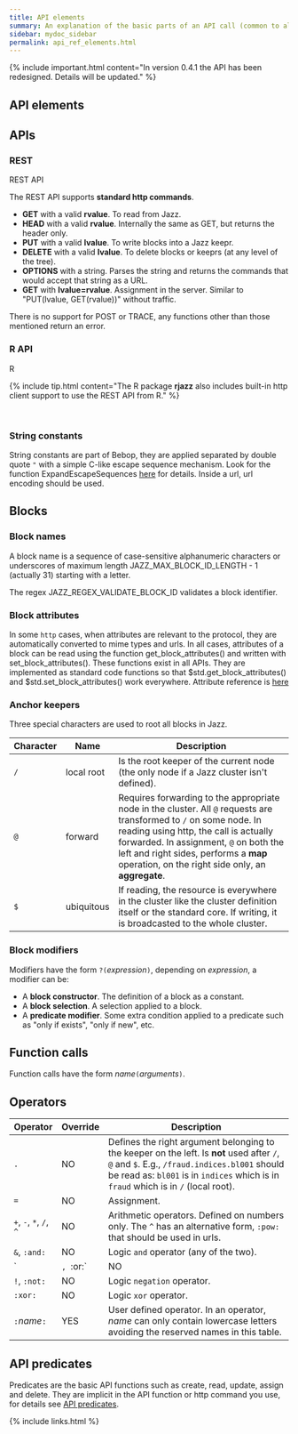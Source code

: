 ```yaml
---
title: API elements
summary: An explanation of the basic parts of an API call (common to all clients).
sidebar: mydoc_sidebar
permalink: api_ref_elements.html
---
```


{% include important.html content="In version 0.4.1 the API has been redesigned. Details will be updated." %}

## API elements

## APIs

### REST

<span class="label label-info">REST API</span>

The REST API supports **standard http commands**.

* **GET** with a valid **rvalue**. To read from Jazz.
* **HEAD** with a valid **rvalue**. Internally the same as GET, but returns the header only.
* **PUT** with a valid **lvalue**. To write blocks into a Jazz keepr.
* **DELETE** with a valid **lvalue**. To delete blocks or keeprs (at any level of the tree).
* **OPTIONS** with a string. Parses the string and returns the commands that would accept that string as a URL.
* **GET** with **lvalue=rvalue**. Assignment in the server. Similar to "PUT(lvalue, GET(rvalue))" without traffic.

There is no support for POST or TRACE, any functions other than those mentioned return an error.

### R API

<span class="label label-info">R</span>

{% include tip.html content="The R package **rjazz** also includes built-in http client support to use the REST API from R." %}

<br/>



### String constants

String constants are part of Bebop, they are applied separated by double quote `"` with a simple C-like escape sequence mechanism. Look for the
function ExpandEscapeSequences [here](/develop_jazz02/namespacejazz__utils.html) for details. Inside a url, url encoding should be used.

## Blocks

### Block names

A block name is a sequence of case-sensitive alphanumeric characters or underscores of maximum length JAZZ_MAX_BLOCK_ID_LENGTH - 1 (actually 31)
starting with a letter.

The regex JAZZ_REGEX_VALIDATE_BLOCK_ID validates a block identifier.

### Block attributes

In some `http` cases, when attributes are relevant to the protocol, they are automatically converted to mime types and urls. In all cases,
attributes of a block can be read using the function get_block_attributes() and written with set_block_attributes(). These functions exist
in all APIs. They are implemented as standard code functions so that $std.get_block_attributes() and $std.set_block_attributes() work
everywhere. Attribute reference is [here](reference_api_block_attributes.html)

### Anchor keepers

Three special characters are used to root all blocks in Jazz.

| Character | Name | Description |
|-----------|------|-------------|
| `/` | local root | Is the root keeper of the current node (the only node if a Jazz cluster isn't defined). |
| `@` | forward | Requires forwarding to the appropriate node in the cluster. All `@` requests are transformed to `/` on some node. In reading using http, the call is actually forwarded. In assignment, `@` on both the left and right sides, performs a **map** operation, on the right side only, an **aggregate**. |
| `$` | ubiquitous | If reading, the resource is everywhere in the cluster like the cluster definition itself or the standard core. If writing, it is broadcasted to the whole cluster. |

### Block modifiers

Modifiers have the form	`?(`*expression*`)`, depending on *expression*, a modifier can be:

  * A **block constructor**. The definition of a block as a constant.
  * A **block selection**. A selection applied to a block.
  * A **predicate modifier**. Some extra condition applied to a predicate such as "only if exists", "only if new", etc.

## Function calls

Function calls have the form *name*`(`*arguments*`)`.

## Operators

| Operator | Override | Description |
|-----------|------|-------------|
| `.` | NO | Defines the right argument belonging to the keeper on the left. Is **not** used after `/`, `@` and `$`. E.g., `/fraud.indices.bl001` should be read as: `bl001` is in `indices` which is in `fraud` which is in `/` (local root). |
| `=` | NO | Assignment. |
| `+`, `-`, `*`, `/`, `^` | NO | Arithmetic operators. Defined on numbers only. The `^` has an alternative form, `:pow:` that should be used in urls. |
| `&`, `:and:` | NO | Logic `and` operator (any of the two). |
| `|`, `:or:` | NO | Logic `or` operator (any of the two). The vertical `|` version should not be used in a url. |
| `!`, `:not:` | NO | Logic `negation` operator. |
| `:xor:` | NO | Logic `xor` operator. |
| `:`*name*`:` | YES | User defined operator. In an operator, *name* can only contain lowercase letters avoiding the reserved names in this table. |


## API predicates

Predicates are the basic API functions such as create, read, update, assign and delete. They are implicit in the API function or http command
you use, for details see [API predicates](reference_api_predicates.html).

{% include links.html %}
